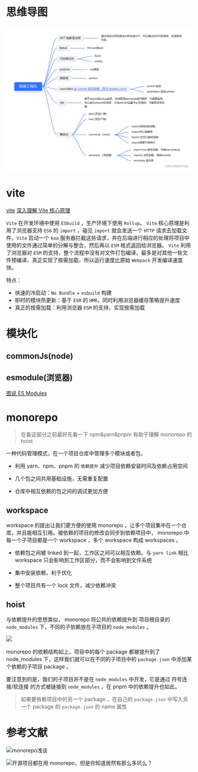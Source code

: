 # 思维导图

![](./img/project.awebp)

# vite

[vite](https://blog.csdn.net/zz_jesse/article/details/115222569)
[深入理解 Vite 核心原理](https://juejin.cn/post/7064853960636989454)

`Vite` 在开发环境中使用 `ESbuild` ，生产环境下使用 `Rollup`。
`Vite` 核心原理是利用了浏览器支持 `ES6` 的 `import` ，碰见 `import` 就会发送一个 `HTTP` 请求去加载文件，`Vite` 启动一个 `koa` 服务器拦截这些请求，并在后端进行相应的处理将项目中使用的文件通过简单的分解与整合，然后再以 `ESM` 格式返回给浏览器。
`Vite` 利用了浏览器对 `ESM` 的支持，整个流程中没有对文件打包编译，最多是对其他一些文件预编译，真正实现了按需加载，所以运行速度比原始 `Webpack` 开发编译速度快。

特点：

- 快速的冷启动：`No Bundle` + `esbuild` 构建
- 即时的模块热更新：基于 `ESM` 的 `HMR`，同时利用浏览器缓存策略提升速度
- 真正的按需加载：利用浏览器 `ESM` 的支持，实现按需加载

# 模块化

## commonJs(node)

## esmodule(浏览器)

[图说 ES Modules](https://segmentfault.com/a/1190000014318751)


# monorepo

> 在看这部分之前最好先看一下 npm&yarn&pnpm 有助于理解 monorepo 的 hoist

一种代码管理模式，在一个项目仓库中管理多个模块或者包，

- 利用 yarn、npm、pnpm 的 `依赖提升` 减少项目依赖安装时间及依赖占用空间

- 几个包之间共用基础设施，无需重复配置

- 仓库中相互依赖的包之间的调试更加方便

## workspace

workspace 的提出让我们更方便的使用 monorepo ，让多个项目集中在一个仓库，并且能相互引用。被依赖的项目的修改会同步到依赖项目中， monorepo 中每一个子项目都是一个 workspace ，多个 workspace 构成 workspaces 。

- 依赖包之间被 linked 到一起，工作区之间可以相互依赖。与 `yarn link` 相比 workspace 只会影响到工作区部分，而不会影响到文件系统

- 集中安装依赖，利于优化

- 整个项目共有一个 lock 文件，减少依赖冲突

## hoist

与依赖提升的思想类似， monorepo 将公共的依赖提升到 项目根目录的 `node_modules` 下，不同的子依赖放在子项目的 `node_modules` 。

![](https://p3-juejin.byteimg.com/tos-cn-i-k3u1fbpfcp/4409027b239a4628b98eb64d8fc2e02d~tplv-k3u1fbpfcp-zoom-in-crop-mark:3024:0:0:0.awebp)

monorepo 的依赖结构如上，项目中的每个 package 都被提升到了 node_modules 下，这样我们就可以在不同的子项目中的 `package.json` 中添加某个依赖的子项目 package 。

要注意到的是，我们的子项目并不是在 `node_modules` 中开发，它是通过 符号连接/软连接 的方式被链接到 `node_modules` ，在 pnpm 中的依赖提升也如此。

> 如果要依赖项目中的另一个 package ，在自己的 `package.json` 中写入另一个 package 的 `package.json` 的 name 属性


# 参考文献

![monorepo浅谈](https://juejin.cn/post/7025471465482895397)

![开源项目都在用 monorepo，但是你知道居然有那么多坑么？](https://segmentfault.com/a/1190000039814987)
